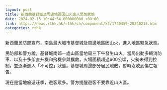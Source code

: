 ```yaml
---
layout: post
title: 新西蘭基督城及周邊地區因山火進入緊急狀態
date: 2024-02-15 10:44:54.000000000 +08:00
link: https://news.rthk.hk/rthk/ch/component/k2/1740459-20240215.htm
categories: rthk
---
```


新西蘭民防部宣布，南島最大城市基督城及周邊地區因山火，進入地區緊急狀態。

民防部和警方說，基督城南郊一處山區當地周三下午發生山火。當局出動多輛消防車、以及十多架直升機和飛機參與撲救，火場面積超過600公頃，火勢未得到控制，並逐漸進入「不可控」狀態。基督城周邊部分居民疏散，暫時沒收到傷亡報告。

現在是當地旅遊旺季，遊客眾多。警方提醒遊客不要靠近山火區。
